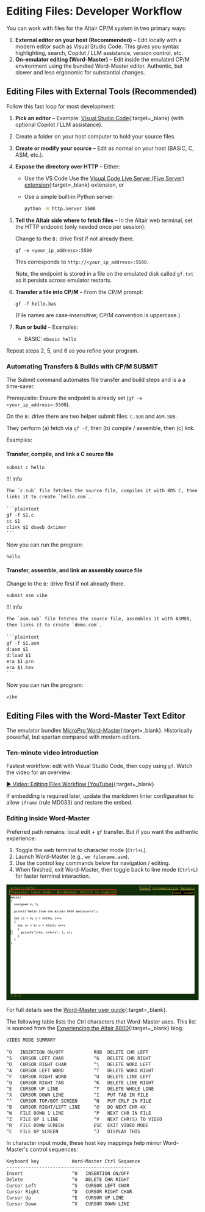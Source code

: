 # Editing Files: Developer Workflow

You can work with files for the Altair CP/M system in two primary ways:

1. **External editor on your host (Recommended)** – Edit locally with a modern editor such as Visual Studio Code. This gives you syntax highlighting, search, Copilot / LLM assistance, version control, etc.
2. **On‑emulator editing (Word-Master)** – Edit inside the emulated CP/M environment using the bundled Word-Master editor. Authentic, but slower and less ergonomic for substantial changes.

## Editing Files with External Tools (Recommended)

Follow this fast loop for most development:

1. **Pick an editor** – Example: [Visual Studio Code](https://code.visualstudio.com/){:target=_blank} (with optional Copilot / LLM assistance).
2. Create a folder on your host computer to hold your source files.
3. **Create or modify your source** – Edit as normal on your host (BASIC, C, ASM, etc.).
4. **Expose the directory over HTTP** – Either:
    * Use the VS Code Use the [Visual Code Live Server (Five Server) extension](https://marketplace.visualstudio.com/items?itemName=ritwickdey.LiveServer){:target=_blank} extension, or
    * Use a simple built‑in Python server:

      ```bash
      python -m http.server 5500
      ```

5. **Tell the Altair side where to fetch files** – In the Altair web terminal, set the HTTP endpoint (only needed once per session):

    Change to the `B:` drive first if not already there.

    ```cpm
    gf -e <your_ip_address>:5500
    ```

    This corresponds to `http://<your_ip_address>:5500`.

    Note, the endpoint is stored in a file on the emulated disk called `gf.txt` so it persists across emulator restarts.

6. **Transfer a file into CP/M** – From the CP/M prompt:

    ```cpm
    gf -f hello.bas
    ```

    (File names are case‑insensitive; CP/M convention is uppercase.)

7. **Run or build** – Examples:
    * BASIC: `mbasic hello`

Repeat steps 2, 5, and 6 as you refine your program.

### Automating Transfers & Builds with CP/M SUBMIT

The Submit command automates file transfer and build steps and is a a time-saver.

Prerequisite: Ensure the endpoint is already set (`gf -e <your_ip_address>:5500`).

On the `B:` drive there are two helper submit files: `C.SUB` and `ASM.SUB`.

They perform (a) fetch via `gf -f`, then (b) compile / assemble, then (c) link.

Examples:

#### Transfer, compile, and link a C source file

```cpm
submit c hello
```

!!! info

    The `c.sub` file fetches the source file, compiles it with BDS C, then links it to create `hello.com`.

    ```plaintext
    gf -f $1.c
    cc $1   
    clink $1 dxweb dxtimer
    ```

Now you can run the program:

```cpm
hello
```

#### Transfer, assemble, and link an assembly source file

Change to the `B:` drive first if not already there.

```cpm
submit asm vibe
```

!!! info

    The `asm.sub` file fetches the source file, assembles it with ASM80, then links it to create `demo.com`.

    ```plaintext
    gf -f $1.asm
    d:asm $1
    d:load $1
    era $1.prn
    era $1.hex
    ```

Now you can run the program:

```cpm
vibe
```

## Editing Files with the Word-Master Text Editor

The emulator bundles [MicroPro Word-Master](https://github.com/AzureSphereCloudEnabledAltair8800/Altair8800.manuals/blob/master/Word-Master_Manual.pdf){:target=_blank}. Historically powerful, but spartan compared with modern editors.

### Ten‑minute video introduction

Fastest workflow: edit with Visual Studio Code, then copy using `gf`. Watch the video for an overview:

[▶ Video: Editing Files Workflow (YouTube)](https://www.youtube.com/watch?v=3C_5WcSWqro){:target=_blank}

If embedding is required later, update the markdown linter configuration to allow `iframe` (rule MD033) and restore the embed.

### Editing inside Word-Master

Preferred path remains: local edit + `gf` transfer. But if you want the authentic experience:

1. Toggle the web terminal to character mode (`Ctrl+L`).
2. Launch Word-Master (e.g., `wm filename.asm`).
3. Use the control key commands below for navigation / editing.
4. When finished, exit Word-Master, then toggle back to line mode (`Ctrl+L`) for faster terminal interaction.

![Screenshot of Altair running the Word-Master text editor.](img/word-master-character-mode.png)

For full details see the [Word-Master user guide](https://github.com/AzureSphereCloudEnabledAltair8800/Altair8800.manuals/blob/master/Word-Master_Manual.pdf?azure-portal=true){:target=_blank}.

The following table lists the Ctrl characters that Word-Master uses. This list is sourced from the [Experiencing the Altair 8800](https://glasstty.com/?p=1235){:target=_blank} blog.

```text
VIDEO MODE SUMMARY

^O   INSERTION ON/OFF           RUB  DELETE CHR LEFT
^S   CURSOR LEFT CHAR           ^G   DELETE CHR RIGHT
^D   CURSOR RIGHT CHAR          ^\   DELETE WORD LEFT
^A   CURSOR LEFT WORD           ^T   DELETE WORD RIGHT
^F   CURSOR RIGHT WORD          ^U   DELETE LINE LEFT
^Q   CURSOR RIGHT TAB           ^K   DELETE LINE RIGHT
^E   CURSOR UP LINE             ^Y   DELETE WHOLE LINE
^X   CURSOR DOWN LINE           ^I   PUT TAB IN FILE
^^   CURSOR TOP/BOT SCREEN      ^N   PUT CRLF IN FILE
^B   CURSOR RIGHT/LEFT LINE     ^@   DO NEXT CHR 4X
^W   FILE DOWN 1 LINE           ^P   NEXT CHR IN FILE
^Z   FILE UP 1 LINE             ^V   NEXT CHR(S) TO VIDEO
^R   FILE DOWN SCREEN           ESC  EXIT VIDEO MODE
^C   FILE UP SCREEN             ^J   DISPLAY THIS

```

In character input mode, these host key mappings help mirror Word-Master's control sequences:

```text
Keyboard key            Word-Master Ctrl Sequence
----------------------------------------------
Insert                  ^O   INSERTION ON/OFF
Delete                  ^G   DELETE CHR RIGHT
Cursor Left             ^S   CURSOR LEFT CHAR
Cursor Right            ^D   CURSOR RIGHT CHAR
Cursor Up               ^E   CURSOR UP LINE
Cursor Down             ^X   CURSOR DOWN LINE
```
